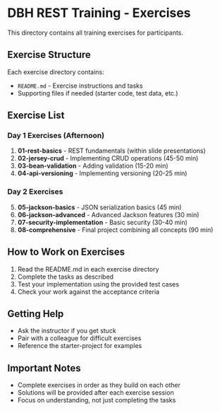 # DBH REST Training - Exercises

This directory contains all training exercises for participants.

## Exercise Structure

Each exercise directory contains:
- `README.md` - Exercise instructions and tasks
- Supporting files if needed (starter code, test data, etc.)

## Exercise List

### Day 1 Exercises (Afternoon)
1. **01-rest-basics** - REST fundamentals (within slide presentations)
2. **02-jersey-crud** - Implementing CRUD operations (45-50 min)
3. **03-bean-validation** - Adding validation (15-20 min)
4. **04-api-versioning** - Implementing versioning (20-25 min)

### Day 2 Exercises
5. **05-jackson-basics** - JSON serialization basics (45 min)
6. **06-jackson-advanced** - Advanced Jackson features (30 min)
7. **07-security-implementation** - Basic security (30-40 min)
8. **08-comprehensive** - Final project combining all concepts (90 min)

## How to Work on Exercises

1. Read the README.md in each exercise directory
2. Complete the tasks as described
3. Test your implementation using the provided test cases
4. Check your work against the acceptance criteria

## Getting Help

- Ask the instructor if you get stuck
- Pair with a colleague for difficult exercises
- Reference the starter-project for examples

## Important Notes

- Complete exercises in order as they build on each other
- Solutions will be provided after each exercise session
- Focus on understanding, not just completing the tasks